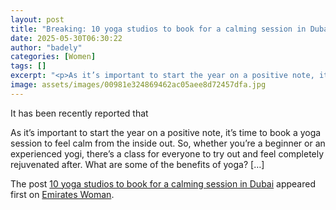 ```yaml
---
layout: post
title: "Breaking: 10 yoga studios to book for a calming session in Dubai"
date: 2025-05-30T06:30:22
author: "badely"
categories: [Women]
tags: []
excerpt: "<p>As it’s important to start the year on a positive note, it’s time to book a yoga session to feel calm from the inside out. So, whether you’re a beg"
image: assets/images/00981e324869462ac05aee8d72457dfa.jpg
---
```


It has been recently reported that <p>As it’s important to start the year on a positive note, it’s time to book a yoga session to feel calm from the inside out. So, whether you’re a beginner or an experienced yogi, there’s a class for everyone to try out and feel completely rejuvenated after. What are some of the benefits of yoga? [&#8230;]</p>
<p>The post <a href="https://emirateswoman.com/10-yoga-studios-to-book-for-a-calming-session-in-dubai/" rel="nofollow">10 yoga studios to book for a calming session in Dubai</a> appeared first on <a href="https://emirateswoman.com" rel="nofollow">Emirates Woman</a>.</p>

